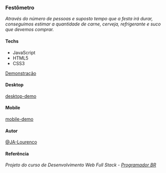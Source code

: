 ### Festômetro

*Através do número de pessoas e suposto tempo que a festa irá durar, conseguimos estimar a quantidade de carne, cerveja, refrigerante e suco que devemos comprar.*

#### Techs

- JavaScript
- HTML5
- CSS3

[Demonstração](https://ja-lourenco.github.io/festometro/)

#### Desktop

[desktop-demo](https://im.ezgif.com/tmp/ezgif-1-9af57a0548.gif)

#### Mobile

[mobile-demo]()

#### Autor

[@JA-Lourenco](https://github.com/JA-Lourenco)

#### Referência

*Projeto do curso de Desenvolvimento Web Full Stack - [Programador BR](https://programadorbr.com)*
